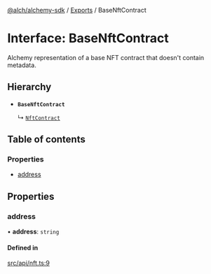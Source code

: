 [@alch/alchemy-sdk](../README.md) / [Exports](../modules.md) / BaseNftContract

# Interface: BaseNftContract

Alchemy representation of a base NFT contract that doesn't contain metadata.

## Hierarchy

- **`BaseNftContract`**

  ↳ [`NftContract`](NftContract.md)

## Table of contents

### Properties

- [address](BaseNftContract.md#address)

## Properties

### address

• **address**: `string`

#### Defined in

[src/api/nft.ts:9](https://github.com/alchemyplatform/alchemy-sdk-js/blob/598aca2/src/api/nft.ts#L9)

